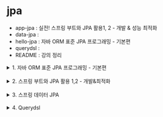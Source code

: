 # jpa

- app-jpa : 실전! 스프링 부트와 JPA 활용1, 2 - 개발 & 성능 최적화
- data-jpa :
- hello-jpa : 자바 ORM 표준 JPA 프로그래밍 - 기본편
- querydsl :
- README : 강의 정리

<details>
    <summary>1. 자바 ORM 표준 JPA 프로그래밍 - 기본편</summary>
        <a href="README/1.%20자바%20ORM%20표준%20JPA%20프로그래밍%20-%20기본편/01-JPA%20소개.md">01-JPA 소개</a><br/>
        <a href="README/1.%20자바%20ORM%20표준%20JPA%20프로그래밍%20-%20기본편/02-영속성%20관리.md">02-영속성 관리</a><br/>
        <a href="README/1.%20자바%20ORM%20표준%20JPA%20프로그래밍%20-%20기본편/03.1-엔티티%20매핑.md">03.1-엔티티 매핑</a><br/>
        <a href="README/1.%20자바%20ORM%20표준%20JPA%20프로그래밍%20-%20기본편/03.2-엔티티%20매핑(기본키%20매핑).md">03.2-엔티티 매핑(기본키 매핑)</a><br/>
        <a href="README/1.%20자바%20ORM%20표준%20JPA%20프로그래밍%20-%20기본편/04-연관관계%20매핑.md">04-연관관계 매핑</a><br/>
        <a href="README/1.%20자바%20ORM%20표준%20JPA%20프로그래밍%20-%20기본편/05-고급%20매핑.md">05-고급 매핑</a><br/>
        <a href="README/1.%20자바%20ORM%20표준%20JPA%20프로그래밍%20-%20기본편/06-프록시와%20연관관계%20관리.md">06-프록시와 연관관계 관리</a><br/>
        <a href="README/1.%20자바%20ORM%20표준%20JPA%20프로그래밍%20-%20기본편/07-값%20타입.md">07-값 타입</a><br/>
        <a href="README/1.%20자바%20ORM%20표준%20JPA%20프로그래밍%20-%20기본편/08-JPQL1.md">08-JPQL1</a><br/>
        <a href="README/1.%20자바%20ORM%20표준%20JPA%20프로그래밍%20-%20기본편/09-JPQL2.md">09-JPQL2</a>
</details><br/>

<details>
    <summary>2. 스프링 부트와 JPA 활용 1,2 - 개발&최적화</summary>
        <a href="">01-엔티티 셀계 시 주의점 (1편)</a><br/>
        <a href="">02-API 개발과 성능 최적화 (2편)</a><br/>
        <a href="">03-OSIV 성능 최적화 (2편)</a>
</details><br/>

<details>
    <summary>3. 스프링 데이터 JPA</summary>
        <a href="">01-공통 인터페이스 기능</a><br/>
        <a href="">02-쿼리 메서드 기능</a>
</details><br/>

<details>
    <summary>4. Querydsl</summary>
</details><br/>
